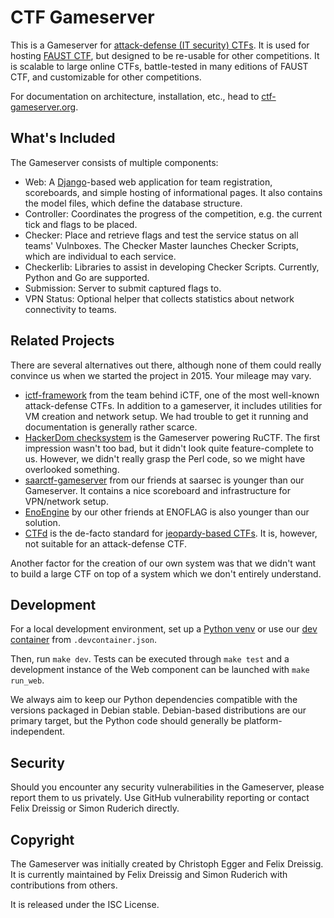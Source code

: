 CTF Gameserver
==============


This is a Gameserver for [attack-defense (IT security) CTFs](https://ctftime.org/ctf-wtf/). It is used for
hosting [FAUST CTF](https://www.faustctf.net), but designed to be re-usable for other competitions. It is
scalable to large online CTFs, battle-tested in many editions of FAUST CTF, and customizable for other
competitions.

For documentation on architecture, installation, etc., head to [ctf-gameserver.org](https://ctf-gameserver.org/).

What's Included
---------------
The Gameserver consists of multiple components:

* Web: A [Django](https://www.djangoproject.com/)-based web application for team registration, scoreboards,
  and simple hosting of informational pages. It also contains the model files, which define the database
  structure.
* Controller: Coordinates the progress of the competition, e.g. the current tick and flags to be placed.
* Checker: Place and retrieve flags and test the service status on all teams' Vulnboxes. The Checker Master
  launches Checker Scripts, which are individual to each service.
* Checkerlib: Libraries to assist in developing Checker Scripts. Currently, Python and Go are supported.
* Submission: Server to submit captured flags to.
* VPN Status: Optional helper that collects statistics about network connectivity to teams.

Related Projects
----------------
There are several alternatives out there, although none of them could really convince us when we started the
project in 2015. Your mileage may vary.

* [ictf-framework](https://github.com/shellphish/ictf-framework) from the team behind iCTF, one of the most
  well-known attack-defense CTFs. In addition to a gameserver, it includes utilities for VM creation and
  network setup. We had trouble to get it running and documentation is generally rather scarce.
* [HackerDom checksystem](https://github.com/HackerDom/checksystem) is the Gameserver powering RuCTF. The
  first impression wasn't too bad, but it didn't look quite feature-complete to us. However, we didn't really
  grasp the Perl code, so we might have overlooked something.
* [saarctf-gameserver](https://github.com/MarkusBauer/saarctf-gameserver) from our friends at saarsec is
  younger than our Gameserver. It contains a nice scoreboard and infrastructure for VPN/network setup.
* [EnoEngine](https://github.com/enowars/EnoEngine) by our other friends at ENOFLAG is also younger than
  our solution.
* [CTFd](https://ctfd.io/) is the de-facto standard for [jeopardy-based CTFs](https://ctftime.org/ctf-wtf/).
  It is, however, not suitable for an attack-defense CTF.

Another factor for the creation of our own system was that we didn't want to build a large CTF on top of a
system which we don't entirely understand.

Development
-----------
For a local development environment, set up a [Python venv](https://docs.python.org/3/library/venv.html) or
use our [dev container](https://code.visualstudio.com/docs/devcontainers/containers) from
`.devcontainer.json`.

Then, run `make dev`. Tests can be executed through `make test` and a development instance of the Web
component can be launched with `make run_web`.

We always aim to keep our Python dependencies compatible with the versions packaged in Debian stable.
Debian-based distributions are our primary target, but the Python code should generally be
platform-independent.

Security
--------
Should you encounter any security vulnerabilities in the Gameserver, please report them to us privately.
Use GitHub vulnerability reporting or contact Felix Dreissig or Simon Ruderich directly.

Copyright
---------
The Gameserver was initially created by Christoph Egger and Felix Dreissig. It is currently maintained by
Felix Dreissig and Simon Ruderich with contributions from others.

It is released under the ISC License.
